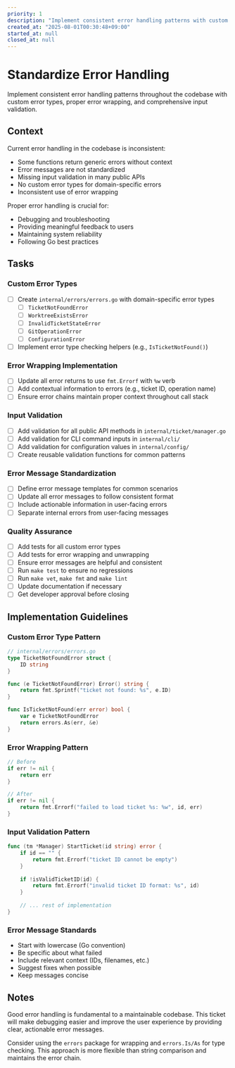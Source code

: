 ```yaml
---
priority: 1
description: "Implement consistent error handling patterns with custom error types and proper error wrapping"
created_at: "2025-08-01T00:30:48+09:00"
started_at: null
closed_at: null
---
```


# Standardize Error Handling

Implement consistent error handling patterns throughout the codebase with custom error types, proper error wrapping, and comprehensive input validation.

## Context

Current error handling in the codebase is inconsistent:
- Some functions return generic errors without context
- Error messages are not standardized
- Missing input validation in many public APIs
- No custom error types for domain-specific errors
- Inconsistent use of error wrapping

Proper error handling is crucial for:
- Debugging and troubleshooting
- Providing meaningful feedback to users
- Maintaining system reliability
- Following Go best practices

## Tasks

### Custom Error Types
- [ ] Create `internal/errors/errors.go` with domain-specific error types
  - [ ] `TicketNotFoundError`
  - [ ] `WorktreeExistsError`
  - [ ] `InvalidTicketStateError`
  - [ ] `GitOperationError`
  - [ ] `ConfigurationError`
- [ ] Implement error type checking helpers (e.g., `IsTicketNotFound()`)

### Error Wrapping Implementation
- [ ] Update all error returns to use `fmt.Errorf` with `%w` verb
- [ ] Add contextual information to errors (e.g., ticket ID, operation name)
- [ ] Ensure error chains maintain proper context throughout call stack

### Input Validation
- [ ] Add validation for all public API methods in `internal/ticket/manager.go`
- [ ] Add validation for CLI command inputs in `internal/cli/`
- [ ] Add validation for configuration values in `internal/config/`
- [ ] Create reusable validation functions for common patterns

### Error Message Standardization
- [ ] Define error message templates for common scenarios
- [ ] Update all error messages to follow consistent format
- [ ] Include actionable information in user-facing errors
- [ ] Separate internal errors from user-facing messages

### Quality Assurance
- [ ] Add tests for all custom error types
- [ ] Add tests for error wrapping and unwrapping
- [ ] Ensure error messages are helpful and consistent
- [ ] Run `make test` to ensure no regressions
- [ ] Run `make vet`, `make fmt` and `make lint`
- [ ] Update documentation if necessary
- [ ] Get developer approval before closing

## Implementation Guidelines

### Custom Error Type Pattern
```go
// internal/errors/errors.go
type TicketNotFoundError struct {
    ID string
}

func (e TicketNotFoundError) Error() string {
    return fmt.Sprintf("ticket not found: %s", e.ID)
}

func IsTicketNotFound(err error) bool {
    var e TicketNotFoundError
    return errors.As(err, &e)
}
```

### Error Wrapping Pattern
```go
// Before
if err != nil {
    return err
}

// After
if err != nil {
    return fmt.Errorf("failed to load ticket %s: %w", id, err)
}
```

### Input Validation Pattern
```go
func (tm *Manager) StartTicket(id string) error {
    if id == "" {
        return fmt.Errorf("ticket ID cannot be empty")
    }
    
    if !isValidTicketID(id) {
        return fmt.Errorf("invalid ticket ID format: %s", id)
    }
    
    // ... rest of implementation
}
```

### Error Message Standards
- Start with lowercase (Go convention)
- Be specific about what failed
- Include relevant context (IDs, filenames, etc.)
- Suggest fixes when possible
- Keep messages concise

## Notes

Good error handling is fundamental to a maintainable codebase. This ticket will make debugging easier and improve the user experience by providing clear, actionable error messages.

Consider using the `errors` package for wrapping and `errors.Is/As` for type checking. This approach is more flexible than string comparison and maintains the error chain.